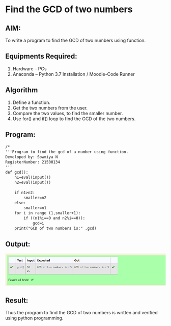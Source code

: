 # Find the GCD of two numbers

## AIM:
To write a program to find the GCD of two numbers using function.

## Equipments Required:
1. Hardware – PCs
2. Anaconda – Python 3.7 Installation / Moodle-Code Runner

## Algorithm
1. Define a function.
2. Get the two numbers from the user.
3. Compare the two values, to find the smaller number.
4. Use for() and if() loop to find the GCD of the two numbers.

## Program:
```
/*
'''Program to find the gcd of a number using function.
Developed by: Sowmiya N 
RegisterNumber: 21500134
'''
def gcd():
    n1=eval(input())
    n2=eval(input())

    if n1>n2:
        smaller=n2
    else:
        smaller=n1
    for i in range (1,smaller+1):
        if ((n1%i==0 and n2%i==0)):
            gcd=i
    print("GCD of two numbers is:" ,gcd)
```

## Output:
![gcd of two number](python4.png)


## Result:
Thus the program to find the GCD of two numbers is written and verified using python programming.

